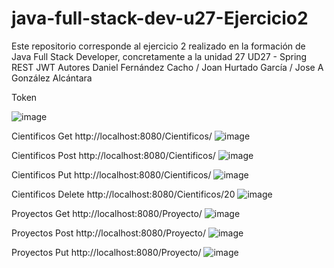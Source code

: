 # java-full-stack-dev-u27-Ejercicio2
Este repositorio corresponde al ejercicio 2 realizado en la formación de Java Full Stack Developer, concretamente a la unidad 27 UD27 - Spring REST JWT Autores Daniel Fernández Cacho / Joan Hurtado García / Jose A González Alcántara

Token

![image](https://user-images.githubusercontent.com/65864090/170473330-1b0a1aa3-4b61-4a41-8d56-8db215792158.png)

Cientificos Get
http://localhost:8080/Cientificos/
![image](https://user-images.githubusercontent.com/65864090/170473395-b61cd3f2-a4a0-4ebe-9fbe-263b36fa4ce8.png)

Cientificos Post
http://localhost:8080/Cientificos/
![image](https://user-images.githubusercontent.com/65864090/170473639-4f2cd59f-944b-40d7-8ecf-dfba9fae97e3.png)

Cientificos Put
http://localhost:8080/Cientificos/
![image](https://user-images.githubusercontent.com/65864090/170473769-94f86ce4-7701-4cd6-ae31-4dd98ac5cd20.png)

Cientificos Delete
http://localhost:8080/Cientificos/20
![image](https://user-images.githubusercontent.com/65864090/170473857-ab2e4731-a701-494f-a644-edc6ffd73aa2.png)

Proyectos Get
http://localhost:8080/Proyecto/
![image](https://user-images.githubusercontent.com/65864090/170474671-1971a168-cff9-4941-8f1f-7b3561d66789.png)

Proyectos Post
http://localhost:8080/Proyecto/
![image](https://user-images.githubusercontent.com/65864090/170476294-1d478f51-4f18-4f20-8d75-706f62630fd2.png)

Proyectos Put
http://localhost:8080/Proyecto/
![image](https://user-images.githubusercontent.com/65864090/170476454-a97ab0ff-e7ee-4c07-a351-143294a180c7.png)

